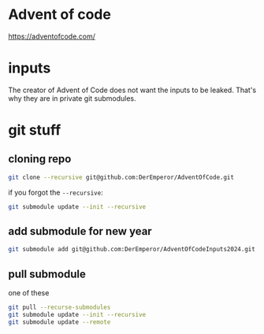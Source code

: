 # Advent of code
https://adventofcode.com/

# inputs

The creator of Advent of Code does not want the inputs to be leaked.
That's why they are in private git submodules.

# git stuff
## cloning repo
```bash
git clone --recursive git@github.com:DerEmperor/AdventOfCode.git
```

if you forgot the `--recursive`:
```bash
git submodule update --init --recursive
```

## add submodule for new year
```bash
git submodule add git@github.com:DerEmperor/AdventOfCodeInputs2024.git ./2024/inputs
```

## pull submodule
one of these 
```bash
git pull --recurse-submodules
git submodule update --init --recursive
git submodule update --remote
```
